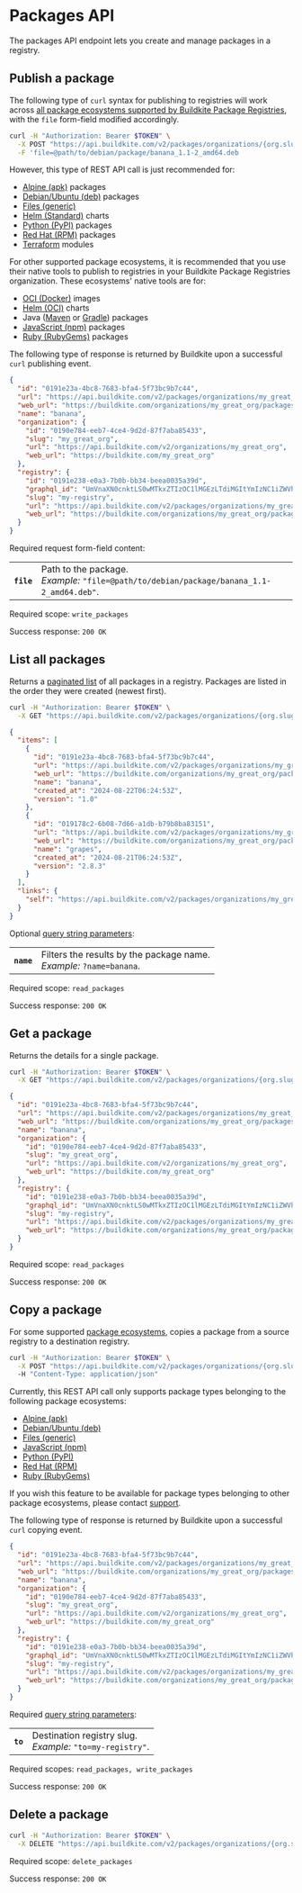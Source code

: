 # Packages API

The packages API endpoint lets you create and manage packages in a registry.

## Publish a package

The following type of `curl` syntax for publishing to registries will work across [all package ecosystems supported by Buildkite Package Registries](/docs/package-registries/ecosystems), with the `file` form-field modified accordingly.

```bash
curl -H "Authorization: Bearer $TOKEN" \
  -X POST "https://api.buildkite.com/v2/packages/organizations/{org.slug}/registries/{registry.slug}/packages" \
  -F 'file=@path/to/debian/package/banana_1.1-2_amd64.deb
```

However, this type of REST API call is just recommended for:

- [Alpine (apk)](/docs/package-registries/ecosystems/alpine#publish-a-package) packages
- [Debian/Ubuntu (deb)](/docs/package-registries/ecosystems/debian#publish-a-package) packages
- [Files (generic)](/docs/package-registries/ecosystems/files#publish-a-file)
- [Helm (Standard)](/docs/package-registries/ecosystems/helm#publish-a-chart) charts
- [Python (PyPI)](/docs/package-registries/ecosystems/python#publish-a-package) packages
- [Red Hat (RPM)](/docs/package-registries/ecosystems/red-hat#publish-a-package) packages
- [Terraform](/docs/package-registries/ecosystems/terraform#publish-a-module) modules

For other supported package ecosystems, it is recommended that you use their native tools to publish to registries in your Buildkite Package Registries organization. These ecosystems' native tools are for:

- [OCI (Docker)](/docs/package-registries/ecosystems/oci#publish-an-image) images
- [Helm (OCI)](/docs/package-registries/ecosystems/helm-oci#publish-a-chart) charts
- Java ([Maven](/docs/package-registries/ecosystems/maven#publish-a-package) or [Gradle](/docs/package-registries/ecosystems/gradle-kotlin#publish-a-package)) packages
- [JavaScript (npm)](/docs/package-registries/ecosystems/javascript#publish-a-package) packages
- [Ruby (RubyGems)](/docs/package-registries/ecosystems/ruby#publish-a-package) packages

The following type of response is returned by Buildkite upon a successful `curl` publishing event.

```json
{
  "id": "0191e23a-4bc8-7683-bfa4-5f73bc9b7c44",
  "url": "https://api.buildkite.com/v2/packages/organizations/my_great_org/registries/my-registry/packages/0191e23a-4bc8-7683-bfa4-5f73bc9b7c44",
  "web_url": "https://buildkite.com/organizations/my_great_org/packages/registries/my-registry/packages/0191e23a-4bc8-7683-bfa4-5f73bc9b7c44",
  "name": "banana",
  "organization": {
    "id": "0190e784-eeb7-4ce4-9d2d-87f7aba85433",
    "slug": "my_great_org",
    "url": "https://api.buildkite.com/v2/organizations/my_great_org",
    "web_url": "https://buildkite.com/my_great_org"
  },
  "registry": {
    "id": "0191e238-e0a3-7b0b-bb34-beea0035a39d",
    "graphql_id": "UmVnaXN0cnktLS0wMTkxZTIzOC1lMGEzLTdiMGItYmIzNC1iZWVhMDAzNWEzOWQ=",
    "slug": "my-registry",
    "url": "https://api.buildkite.com/v2/packages/organizations/my_great_org/registries/my-registry",
    "web_url": "https://buildkite.com/organizations/my_great_org/packages/registries/my-registry"
  }
}
```

Required request form-field content:

<table class="responsive-table">
<tbody>
  <tr><th><code>file</code></th><td>Path to the package.<br><em>Example:</em> <code>"file=@path/to/debian/package/banana_1.1-2_amd64.deb"</code>.</td></tr>
</tbody>
</table>

Required scope: `write_packages`

Success response: `200 OK`

## List all packages

Returns a [paginated list](<%= paginated_resource_docs_url %>) of all packages in a registry.
Packages are listed in the order they were created (newest first).

```bash
curl -H "Authorization: Bearer $TOKEN" \
  -X GET "https://api.buildkite.com/v2/packages/organizations/{org.slug}/registries/{registry.slug}/packages"
```

```json
{
  "items": [
    {
      "id": "0191e23a-4bc8-7683-bfa4-5f73bc9b7c44",
      "url": "https://api.buildkite.com/v2/packages/organizations/my_great_org/registries/my-registry/packages/0191e23a-4bc8-7683-bfa4-5f73bc9b7c44",
      "web_url": "https://buildkite.com/organizations/my_great_org/packages/registries/my-registry/packages/0191e23a-4bc8-7683-bfa4-5f73bc9b7c44",
      "name": "banana",
      "created_at": "2024-08-22T06:24:53Z",
      "version": "1.0"
    },
    {
      "id": "019178c2-6b08-7d66-a1db-b79b8ba83151",
      "url": "https://api.buildkite.com/v2/packages/organizations/my_great_org/registries/my-registry/packages/019178c2-6b08-7d66-a1db-b79b8ba83151",
      "web_url": "https://buildkite.com/organizations/my_great_org/packages/registries/my-registry/packages/019178c2-6b08-7d66-a1db-b79b8ba83151",
      "name": "grapes",
      "created_at": "2024-08-21T06:24:53Z",
      "version": "2.8.3"
    }
  ],
  "links": {
    "self": "https://api.buildkite.com/v2/packages/organizations/my_great_org/registries/my-registry/packages",
  }
}
```

Optional [query string parameters](/docs/api#query-string-parameters):

<table class="responsive-table">
  <tbody>
    <tr><th><code>name</code></th><td>Filters the results by the package name.<br><em>Example:</em> <code>?name=banana</code>.</td></tr>
  </tbody>
</table>

Required scope: `read_packages`

Success response: `200 OK`

## Get a package

Returns the details for a single package.

```bash
curl -H "Authorization: Bearer $TOKEN" \
  -X GET "https://api.buildkite.com/v2/packages/organizations/{org.slug}/registries/{registry.slug}/packages/{id}"
```

```json
{
  "id": "0191e23a-4bc8-7683-bfa4-5f73bc9b7c44",
  "url": "https://api.buildkite.com/v2/packages/organizations/my_great_org/registries/my-registry/packages/0191e23a-4bc8-7683-bfa4-5f73bc9b7c44",
  "web_url": "https://buildkite.com/organizations/my_great_org/packages/registries/my-registry/packages/0191e23a-4bc8-7683-bfa4-5f73bc9b7c44",
  "name": "banana",
  "organization": {
    "id": "0190e784-eeb7-4ce4-9d2d-87f7aba85433",
    "slug": "my_great_org",
    "url": "https://api.buildkite.com/v2/organizations/my_great_org",
    "web_url": "https://buildkite.com/my_great_org"
  },
  "registry": {
    "id": "0191e238-e0a3-7b0b-bb34-beea0035a39d",
    "graphql_id": "UmVnaXN0cnktLS0wMTkxZTIzOC1lMGEzLTdiMGItYmIzNC1iZWVhMDAzNWEzOWQ=",
    "slug": "my-registry",
    "url": "https://api.buildkite.com/v2/packages/organizations/my_great_org/registries/my-registry",
    "web_url": "https://buildkite.com/organizations/my_great_org/packages/registries/my-registry"
  }
}
```

Required scope: `read_packages`

Success response: `200 OK`

## Copy a package

For some supported [package ecosystems](/docs/packages/ecosystems), copies a package from a source registry to a destination registry.

```bash
curl -H "Authorization: Bearer $TOKEN" \
  -X POST "https://api.buildkite.com/v2/packages/organizations/{org.slug}/registries/{source_registry.slug}/packages/{package.id}/copy?to={destination_registry.slug}"
  -H "Content-Type: application/json"
```

Currently, this REST API call only supports package types belonging to the following package ecosystems:

- [Alpine (apk)](/docs/packages/alpine)
- [Debian/Ubuntu (deb)](/docs/packages/debian)
- [Files (generic)](/docs/packages/files)
- [JavaScript (npm)](/docs/packages/javascript)
- [Python (PyPI)](/docs/packages/python)
- [Red Hat (RPM)](/docs/packages/red-hat)
- [Ruby (RubyGems)](/docs/packages/ruby)

If you wish this feature to be available for package types belonging to other package ecosystems, please contact [support](https://buildkite.com/about/contact/).

The following type of response is returned by Buildkite upon a successful `curl` copying event.

```json
{
  "id": "0191e23a-4bc8-7683-bfa4-5f73bc9b7c44",
  "url": "https://api.buildkite.com/v2/packages/organizations/my_great_org/registries/my-registry/packages/0191e23a-4bc8-7683-bfa4-5f73bc9b7c44",
  "web_url": "https://buildkite.com/organizations/my_great_org/packages/registries/my-registry/packages/0191e23a-4bc8-7683-bfa4-5f73bc9b7c44",
  "name": "banana",
  "organization": {
    "id": "0190e784-eeb7-4ce4-9d2d-87f7aba85433",
    "slug": "my_great_org",
    "url": "https://api.buildkite.com/v2/organizations/my_great_org",
    "web_url": "https://buildkite.com/my_great_org"
  },
  "registry": {
    "id": "0191e238-e0a3-7b0b-bb34-beea0035a39d",
    "graphql_id": "UmVnaXN0cnktLS0wMTkxZTIzOC1lMGEzLTdiMGItYmIzNC1iZWVhMDAzNWEzOWQ=",
    "slug": "my-registry",
    "url": "https://api.buildkite.com/v2/packages/organizations/my_great_org/registries/my-registry",
    "web_url": "https://buildkite.com/organizations/my_great_org/packages/registries/my-registry"
  }
}
```

Required [query string parameters](/docs/api#query-string-parameters):

<table class="responsive-table">
<tbody>
  <tr><th><code>to</code></th><td>Destination registry slug.<br><em>Example:</em> <code>"to=my-registry"</code>.</td></tr>
</tbody>
</table>

Required scopes: `read_packages, write_packages`

Success response: `200 OK`

## Delete a package

```bash
curl -H "Authorization: Bearer $TOKEN" \
  -X DELETE "https://api.buildkite.com/v2/packages/organizations/{org.slug}/registries/{registry.slug}/packages/{id}"
```

Required scope: `delete_packages`

Success response: `200 OK`
